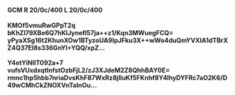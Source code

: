 #### GCM R 20/0c/400 L 20/0c/400
**KMOf5vmuRwGPpT2q**<br/>**bKhZl79XBe6Q7hKlJynefI57ja++z1/Kqn3MWuegFCQ=**<br/>**yPyaXSg16t2KhunXOw1BTyzoUA9IpJFku3X++wWo4duQmYVXIA1dTBrXZ4Q37EI8s336GnYI+YQQ/xpZ...**<br/><br/>
**Y4etYiNlIT092a+7**<br/>**vufsVUxdxqtInfstOzbFjL2/zJ3XJdeM2Z8QhhBAY0E=**<br/>**rmnc1hp5hbb7nriaDvsKhF87WxRz8jlIuKf5FKnhf8Y4lhyDYFRc7aO2K6/D49wCMhCkZNOXVnTaInOu...**